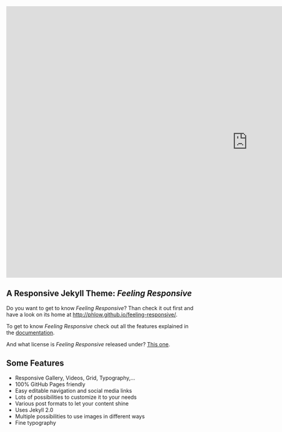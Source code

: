 <iframe width="1280" height="720" src="https://www.youtube.com/embed/3b5zCFSmVvU" frameborder="0" allowfullscreen></iframe>

## A Responsive Jekyll Theme: *Feeling Responsive*

Do you want to get to know *Feeling Responsive*? Than check it out first and have a look on its home at  <http://phlow.github.io/feeling-responsive/>.

To get to know *Feeling Responsive* check out all the features explained in the [documentation][1].

And what license is *Feeling Responsive* released under? [This one][2].


## Some Features

* Responsive Gallery, Videos, Grid, Typography,...
* 100% GitHub Pages friendly
* Easy editable navigation and social media links
* Lots of possibilities to customize it to your needs
* Various post formats to let your content shine
* Uses Jekyll 2.0
* Multiple possibilities to use images in different ways
* Fine typography



 [1]: http://phlow.github.io/feeling-responsive/documentation/
 [2]: https://github.com/Phlow/feeling-responsive/blob/gh-pages/LICENSE
 [3]: #
 [4]: #
 [5]: #
 [6]: #
 [7]: #
 [8]: #
 [9]: #
 [10]: #
